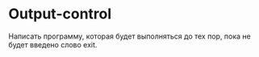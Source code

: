 # Output-control
Написать программу, которая будет выполняться до тех пор, пока не будет введено слово exit. 

